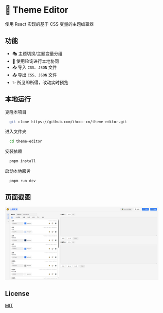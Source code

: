 
# 🎨 Theme Editor

使用 React 实现的基于 CSS 变量的主题编辑器

## 功能

- 🎭 主题切换/主题变量分组
- 🎠 使用轮询进行本地协同
- 📥 导入 `CSS`、`JSON` 文件
- 📤 导出 `CSS`、`JSON` 文件
- ✨ 所见即所得，改动实时预览

## 本地运行

克隆本项目

```bash
  git clone https://github.com/ihccc-cn/theme-editor.git
```

进入文件夹

```bash
  cd theme-editor
```

安装依赖

```bash
  pnpm install
```

启动本地服务

```bash
  pnpm run dev
```

## 页面截图

![Page Screenshot](/screenshot.png)


## License

[MIT](https://choosealicense.com/licenses/mit/)

